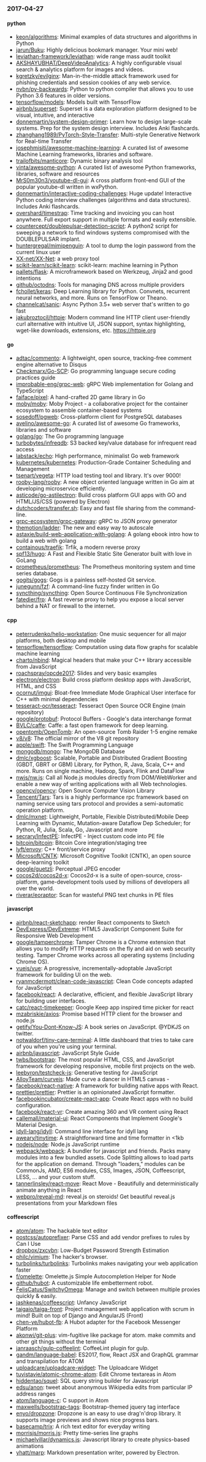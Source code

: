 ### 2017-04-27

#### python
* [keon/algorithms](https://github.com/keon/algorithms): Minimal examples of data structures and algorithms in Python
* [jarun/Buku](https://github.com/jarun/Buku): Highly delicious bookmark manager. Your mini web!
* [leviathan-framework/leviathan](https://github.com/leviathan-framework/leviathan): wide range mass audit toolkit
* [AKSHAYUBHAT/DeepVideoAnalytics](https://github.com/AKSHAYUBHAT/DeepVideoAnalytics): A highly configurable visual search & analytics platform for images and videos.
* [kgretzky/evilginx](https://github.com/kgretzky/evilginx): Man-in-the-middle attack framework used for phishing credentials and session cookies of any web service.
* [nvbn/py-backwards](https://github.com/nvbn/py-backwards): Python to python compiler that allows you to use Python 3.6 features in older versions.
* [tensorflow/models](https://github.com/tensorflow/models): Models built with TensorFlow
* [airbnb/superset](https://github.com/airbnb/superset): Superset is a data exploration platform designed to be visual, intuitive, and interactive
* [donnemartin/system-design-primer](https://github.com/donnemartin/system-design-primer): Learn how to design large-scale systems. Prep for the system design interview. Includes Anki flashcards.
* [zhanghang1989/PyTorch-Style-Transfer](https://github.com/zhanghang1989/PyTorch-Style-Transfer): Multi-style Generative Network for Real-time Transfer
* [josephmisiti/awesome-machine-learning](https://github.com/josephmisiti/awesome-machine-learning): A curated list of awesome Machine Learning frameworks, libraries and software.
* [trailofbits/manticore](https://github.com/trailofbits/manticore): Dynamic binary analysis tool
* [vinta/awesome-python](https://github.com/vinta/awesome-python): A curated list of awesome Python frameworks, libraries, software and resources
* [MrS0m30n3/youtube-dl-gui](https://github.com/MrS0m30n3/youtube-dl-gui): A cross platform front-end GUI of the popular youtube-dl written in wxPython.
* [donnemartin/interactive-coding-challenges](https://github.com/donnemartin/interactive-coding-challenges): Huge update! Interactive Python coding interview challenges (algorithms and data structures). Includes Anki flashcards.
* [overshard/timestrap](https://github.com/overshard/timestrap): Time tracking and invoicing you can host anywhere. Full export support in multiple formats and easily extensible.
* [countercept/doublepulsar-detection-script](https://github.com/countercept/doublepulsar-detection-script): A python2 script for sweeping a network to find windows systems compromised with the DOUBLEPULSAR implant.
* [huntergregal/mimipenguin](https://github.com/huntergregal/mimipenguin): A tool to dump the login password from the current linux user
* [XX-net/XX-Net](https://github.com/XX-net/XX-Net): a web proxy tool
* [scikit-learn/scikit-learn](https://github.com/scikit-learn/scikit-learn): scikit-learn: machine learning in Python
* [pallets/flask](https://github.com/pallets/flask): A microframework based on Werkzeug, Jinja2 and good intentions
* [github/octodns](https://github.com/github/octodns): Tools for managing DNS across multiple providers
* [fchollet/keras](https://github.com/fchollet/keras): Deep Learning library for Python. Convnets, recurrent neural networks, and more. Runs on TensorFlow or Theano.
* [channelcat/sanic](https://github.com/channelcat/sanic): Async Python 3.5+ web server that's written to go fast
* [jakubroztocil/httpie](https://github.com/jakubroztocil/httpie): Modern command line HTTP client  user-friendly curl alternative with intuitive UI, JSON support, syntax highlighting, wget-like downloads, extensions, etc. https://httpie.org

#### go
* [adtac/commento](https://github.com/adtac/commento): A lightweight, open source, tracking-free comment engine alternative to Disqus
* [Checkmarx/Go-SCP](https://github.com/Checkmarx/Go-SCP): Go programming language secure coding practices guide
* [improbable-eng/grpc-web](https://github.com/improbable-eng/grpc-web): gRPC Web implementation for Golang and TypeScript
* [faiface/pixel](https://github.com/faiface/pixel): A hand-crafted 2D game library in Go
* [moby/moby](https://github.com/moby/moby): Moby Project - a collaborative project for the container ecosystem to assemble container-based systems
* [sosedoff/pgweb](https://github.com/sosedoff/pgweb): Cross-platform client for PostgreSQL databases
* [avelino/awesome-go](https://github.com/avelino/awesome-go): A curated list of awesome Go frameworks, libraries and software
* [golang/go](https://github.com/golang/go): The Go programming language
* [turbobytes/infreqdb](https://github.com/turbobytes/infreqdb): S3 backed key/value database for infrequent read access
* [labstack/echo](https://github.com/labstack/echo): High performance, minimalist Go web framework
* [kubernetes/kubernetes](https://github.com/kubernetes/kubernetes): Production-Grade Container Scheduling and Management
* [tsenart/vegeta](https://github.com/tsenart/vegeta): HTTP load testing tool and library. It's over 9000!
* [rooby-lang/rooby](https://github.com/rooby-lang/rooby): A new object oriented language written in Go aim at developing microservice efficiently.
* [asticode/go-astilectron](https://github.com/asticode/go-astilectron): Build cross platform GUI apps with GO and HTML/JS/CSS (powered by Electron)
* [dutchcoders/transfer.sh](https://github.com/dutchcoders/transfer.sh): Easy and fast file sharing from the command-line.
* [grpc-ecosystem/grpc-gateway](https://github.com/grpc-ecosystem/grpc-gateway): gRPC to JSON proxy generator
* [themotion/ladder](https://github.com/themotion/ladder): The new and easy way to autoscale
* [astaxie/build-web-application-with-golang](https://github.com/astaxie/build-web-application-with-golang): A golang ebook intro how to build a web with golang
* [containous/traefik](https://github.com/containous/traefik): Trfik, a modern reverse proxy
* [spf13/hugo](https://github.com/spf13/hugo): A Fast and Flexible Static Site Generator built with love in GoLang
* [prometheus/prometheus](https://github.com/prometheus/prometheus): The Prometheus monitoring system and time series database.
* [gogits/gogs](https://github.com/gogits/gogs): Gogs is a painless self-hosted Git service.
* [junegunn/fzf](https://github.com/junegunn/fzf):  A command-line fuzzy finder written in Go
* [syncthing/syncthing](https://github.com/syncthing/syncthing): Open Source Continuous File Synchronization
* [fatedier/frp](https://github.com/fatedier/frp): A fast reverse proxy to help you expose a local server behind a NAT or firewall to the internet.

#### cpp
* [peterrudenko/helio-workstation](https://github.com/peterrudenko/helio-workstation): One music sequencer for all major platforms, both desktop and mobile
* [tensorflow/tensorflow](https://github.com/tensorflow/tensorflow): Computation using data flow graphs for scalable machine learning
* [charto/nbind](https://github.com/charto/nbind): Magical headers that make your C++ library accessible from JavaScript
* [roachspray/opcde2017](https://github.com/roachspray/opcde2017): Slides and very basic examples
* [electron/electron](https://github.com/electron/electron): Build cross platform desktop apps with JavaScript, HTML, and CSS
* [ocornut/imgui](https://github.com/ocornut/imgui): Bloat-free Immediate Mode Graphical User interface for C++ with minimal dependencies
* [tesseract-ocr/tesseract](https://github.com/tesseract-ocr/tesseract): Tesseract Open Source OCR Engine (main repository)
* [google/protobuf](https://github.com/google/protobuf): Protocol Buffers - Google's data interchange format
* [BVLC/caffe](https://github.com/BVLC/caffe): Caffe: a fast open framework for deep learning.
* [opentomb/OpenTomb](https://github.com/opentomb/OpenTomb): An open-source Tomb Raider 1-5 engine remake
* [v8/v8](https://github.com/v8/v8): The official mirror of the V8 git repository
* [apple/swift](https://github.com/apple/swift): The Swift Programming Language
* [mongodb/mongo](https://github.com/mongodb/mongo): The MongoDB Database
* [dmlc/xgboost](https://github.com/dmlc/xgboost): Scalable, Portable and Distributed Gradient Boosting (GBDT, GBRT or GBM) Library, for Python, R, Java, Scala, C++ and more. Runs on single machine, Hadoop, Spark, Flink and DataFlow
* [nwjs/nw.js](https://github.com/nwjs/nw.js): Call all Node.js modules directly from DOM/WebWorker and enable a new way of writing applications with all Web technologies.
* [opencv/opencv](https://github.com/opencv/opencv): Open Source Computer Vision Library
* [Tencent/Tars](https://github.com/Tencent/Tars): Tars is a highly performance rpc framework based on naming service using tars protocol and provides a semi-automatic operation platform.
* [dmlc/mxnet](https://github.com/dmlc/mxnet): Lightweight, Portable, Flexible Distributed/Mobile Deep Learning with Dynamic, Mutation-aware Dataflow Dep Scheduler; for Python, R, Julia, Scala, Go, Javascript and more
* [secrary/InfectPE](https://github.com/secrary/InfectPE): InfectPE - Inject custom code into PE file
* [bitcoin/bitcoin](https://github.com/bitcoin/bitcoin): Bitcoin Core integration/staging tree
* [lyft/envoy](https://github.com/lyft/envoy): C++ front/service proxy
* [Microsoft/CNTK](https://github.com/Microsoft/CNTK): Microsoft Cognitive Toolkit (CNTK), an open source deep-learning toolkit
* [google/guetzli](https://github.com/google/guetzli): Perceptual JPEG encoder
* [cocos2d/cocos2d-x](https://github.com/cocos2d/cocos2d-x): Cocos2d-x is a suite of open-source, cross-platform, game-development tools used by millions of developers all over the world.
* [riverar/eoraptor](https://github.com/riverar/eoraptor): Scan for wasteful PNG text chunks in PE files

#### javascript
* [airbnb/react-sketchapp](https://github.com/airbnb/react-sketchapp): render React components to Sketch 
* [DevExpress/DevExtreme](https://github.com/DevExpress/DevExtreme): HTML5 JavaScript Component Suite for Responsive Web Development
* [google/tamperchrome](https://github.com/google/tamperchrome): Tamper Chrome is a Chrome extension that allows you to modify HTTP requests on the fly and aid on web security testing. Tamper Chrome works across all operating systems (including Chrome OS).
* [vuejs/vue](https://github.com/vuejs/vue): A progressive, incrementally-adoptable JavaScript framework for building UI on the web.
* [ryanmcdermott/clean-code-javascript](https://github.com/ryanmcdermott/clean-code-javascript):  Clean Code concepts adapted for JavaScript
* [facebook/react](https://github.com/facebook/react): A declarative, efficient, and flexible JavaScript library for building user interfaces.
* [catc/react-timekeeper](https://github.com/catc/react-timekeeper): Google Keep app inspired time picker for react
* [mzabriskie/axios](https://github.com/mzabriskie/axios): Promise based HTTP client for the browser and node.js
* [getify/You-Dont-Know-JS](https://github.com/getify/You-Dont-Know-JS): A book series on JavaScript. @YDKJS on twitter.
* [notwaldorf/tiny-care-terminal](https://github.com/notwaldorf/tiny-care-terminal):  A little dashboard that tries to take care of you when you're using your terminal.
* [airbnb/javascript](https://github.com/airbnb/javascript): JavaScript Style Guide
* [twbs/bootstrap](https://github.com/twbs/bootstrap): The most popular HTML, CSS, and JavaScript framework for developing responsive, mobile first projects on the web.
* [leebyron/testcheck-js](https://github.com/leebyron/testcheck-js): Generative testing for JavaScript
* [AlloyTeam/curvejs](https://github.com/AlloyTeam/curvejs): Made curve a dancer in HTML5 canvas - 
* [facebook/react-native](https://github.com/facebook/react-native): A framework for building native apps with React.
* [prettier/prettier](https://github.com/prettier/prettier): Prettier is an opinionated JavaScript formatter.
* [facebookincubator/create-react-app](https://github.com/facebookincubator/create-react-app): Create React apps with no build configuration.
* [facebook/react-vr](https://github.com/facebook/react-vr): Create amazing 360 and VR content using React
* [callemall/material-ui](https://github.com/callemall/material-ui): React Components that Implement Google's Material Design.
* [idyll-lang/idyll](https://github.com/idyll-lang/idyll): Command line interface for idyll lang
* [aweary/tinytime](https://github.com/aweary/tinytime): A straightforward time and time formatter in <1kb
* [nodejs/node](https://github.com/nodejs/node): Node.js JavaScript runtime 
* [webpack/webpack](https://github.com/webpack/webpack): A bundler for javascript and friends. Packs many modules into a few bundled assets. Code Splitting allows to load parts for the application on demand. Through "loaders," modules can be CommonJs, AMD, ES6 modules, CSS, Images, JSON, Coffeescript, LESS, ... and your custom stuff.
* [tannerlinsley/react-move](https://github.com/tannerlinsley/react-move): React Move - Beautifully and deterministically animate anything in React
* [webpro/reveal-md](https://github.com/webpro/reveal-md): reveal.js on steroids! Get beautiful reveal.js presentations from your Markdown files

#### coffeescript
* [atom/atom](https://github.com/atom/atom): The hackable text editor
* [postcss/autoprefixer](https://github.com/postcss/autoprefixer): Parse CSS and add vendor prefixes to rules by Can I Use
* [dropbox/zxcvbn](https://github.com/dropbox/zxcvbn): Low-Budget Password Strength Estimation
* [philc/vimium](https://github.com/philc/vimium): The hacker's browser.
* [turbolinks/turbolinks](https://github.com/turbolinks/turbolinks): Turbolinks makes navigating your web application faster
* [f/omelette](https://github.com/f/omelette): Omelette.js Simple Autocompletion Helper for Node
* [github/hubot](https://github.com/github/hubot): A customizable life embetterment robot.
* [FelisCatus/SwitchyOmega](https://github.com/FelisCatus/SwitchyOmega): Manage and switch between multiple proxies quickly & easily.
* [jashkenas/coffeescript](https://github.com/jashkenas/coffeescript): Unfancy JavaScript
* [taigaio/taiga-front](https://github.com/taigaio/taiga-front): Project management web application with scrum in mind! Built on top of Django and AngularJS (Front)
* [chen-ye/hubot-fb](https://github.com/chen-ye/hubot-fb): A Hubot adapter for the Facebook Messenger Platform
* [akonwi/git-plus](https://github.com/akonwi/git-plus): vim-fugitive like package for atom. make commits and other git things without the terminal
* [janraasch/gulp-coffeelint](https://github.com/janraasch/gulp-coffeelint): CoffeeLint plugin for gulp.
* [gandm/language-babel](https://github.com/gandm/language-babel): ES2017, flow, React JSX and GraphQL grammar and transpilation for ATOM
* [uploadcare/uploadcare-widget](https://github.com/uploadcare/uploadcare-widget): The Uploadcare Widget
* [tuvistavie/atomic-chrome-atom](https://github.com/tuvistavie/atomic-chrome-atom): Edit Chrome textareas in Atom
* [hiddentao/squel](https://github.com/hiddentao/squel):  SQL query string builder for Javascript
* [edsu/anon](https://github.com/edsu/anon): tweet about anonymous Wikipedia edits from particular IP address ranges
* [atom/language-c](https://github.com/atom/language-c): C support in Atom
* [maxwells/bootstrap-tags](https://github.com/maxwells/bootstrap-tags): Bootstrap-themed jquery tag interface
* [enyo/dropzone](https://github.com/enyo/dropzone): Dropzone is an easy to use drag'n'drop library. It supports image previews and shows nice progress bars.
* [basecamp/trix](https://github.com/basecamp/trix): A rich text editor for everyday writing
* [morrisjs/morris.js](https://github.com/morrisjs/morris.js): Pretty time-series line graphs
* [michaelvillar/dynamics.js](https://github.com/michaelvillar/dynamics.js): Javascript library to create physics-based animations
* [yhatt/marp](https://github.com/yhatt/marp): Markdown presentation writer, powered by Electron.
